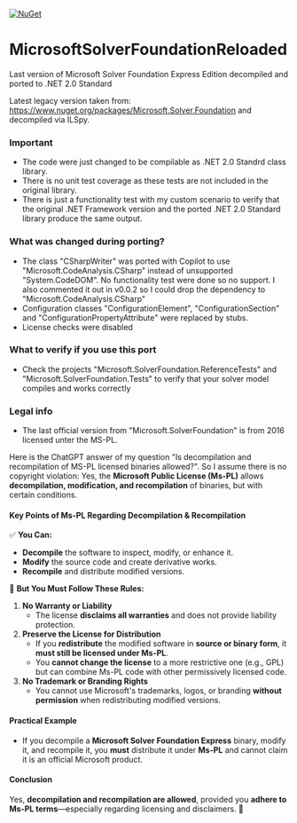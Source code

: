 [![NuGet](https://img.shields.io/nuget/v/Reloaded.SolverFoundation.svg)](https://www.nuget.org/packages/Reloaded.SolverFoundation/)

# MicrosoftSolverFoundationReloaded
Last version of Microsoft Solver Foundation Express Edition decompiled and ported to .NET 2.0 Standard

Latest legacy version taken from: https://www.nuget.org/packages/Microsoft.Solver.Foundation and decompiled via ILSpy.

### Important
- The code were just changed to be compilable as .NET 2.0 Standrd class library.
- There is no unit test coverage as these tests are not included in the original library.
- There is just a functionality test with my custom scenario to verify that the original .NET Framework version and the ported .NET 2.0 Standard library produce the same output.

### What was changed during porting?
- The class "CSharpWriter" was ported with Copilot to use "Microsoft.CodeAnalysis.CSharp" instead of unsupported "System.CodeDOM". No functionality test were done so no support. I also commented it out in v0.0.2 so I could drop the dependency to "Microsoft.CodeAnalysis.CSharp"
- Configuration classes "ConfigurationElement", "ConfigurationSection" and "ConfigurationPropertyAttribute" were replaced by stubs.
- License checks were disabled

### What to verify if you use this port
- Check the projects "Microsoft.SolverFoundation.ReferenceTests" and "Microsoft.SolverFoundation.Tests" to verify that your solver model compiles and works correctly

### Legal info
- The last official version from "Microsoft.SolverFoundation" is from 2016 licensed unter the MS-PL.

Here is the ChatGPT answer of my question "Is decompilation and recompilation of MS-PL licensed binaries allowed?". So I assume there is no copyright violation:
Yes, the **Microsoft Public License (Ms-PL)** allows **decompilation, modification, and recompilation** of binaries, but with certain conditions.

#### **Key Points of Ms-PL Regarding Decompilation & Recompilation**
✅ **You Can:**
-   **Decompile** the software to inspect, modify, or enhance it.
-   **Modify** the source code and create derivative works.
-   **Recompile** and distribute modified versions.
 
🚫 **But You Must Follow These Rules:**
1.  **No Warranty or Liability**    
    -   The license **disclaims all warranties** and does not provide liability protection.
2.  **Preserve the License for Distribution**    
    -   If you **redistribute** the modified software in **source or binary form**, it **must still be licensed under Ms-PL**.
    -   You **cannot change the license** to a more restrictive one (e.g., GPL) but can combine Ms-PL code with other permissively licensed code.
3.  **No Trademark or Branding Rights**    
    -   You cannot use Microsoft's trademarks, logos, or branding **without permission** when redistributing modified versions.
#### **Practical Example**
-   If you decompile a **Microsoft Solver Foundation Express** binary, modify it, and recompile it, you **must** distribute it under **Ms-PL** and cannot claim it is an official Microsoft product.
#### **Conclusion**
Yes, **decompilation and recompilation are allowed**, provided you **adhere to Ms-PL terms**—especially regarding licensing and disclaimers. 🚀

